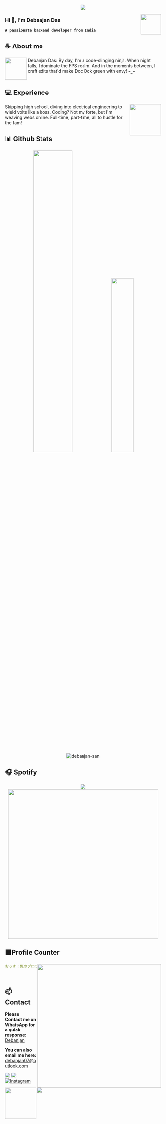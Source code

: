 <div align="center">
	
![](https://typograssy.deno.dev/api?text=あなたは神にとって最も完璧な武器です。!&l1=216e39&l4=a3f0b0&bg=none&frame=none&speed=100&comment=)

</div>
<a href="https://www.instagram.com/das_abae/">
  <img align="right" width="65" src="https://raw.githubusercontent.com/PokeAPI/sprites/master/sprites/pokemon/other/showdown/152.gif">
</a>


### **Hi 👋, I'm Debanjan Das**

**`A passionate backend developer from India`** 

## **☕ About me**
<a href="https://github.com/Debanjan-San"><img align="left" width="70" src="https://i.ibb.co/FzMg9zB/Toji-removebg-preview.png"></a>
Debanjan Das: By day, I'm a code-slinging ninja. When night falls, I dominate the FPS realm. And in the moments between, I craft edits that'd make Doc Ock green with envy! ```≖‿≖```
<br><br>

## **💻 Experience**
<a href="https://github.com/Debanjan-San">
<img align="right" width="100" src="https://shorturl.at/dhJ34"></a>
Skipping high school, diving into electrical engineering to wield volts like a boss. Coding? Not my forte, but I'm weaving webs online. Full-time, part-time, all to hustle for the fam!

## **📊 Github Stats**
<p align="center">
  <img width="50%" src="https://github-readme-stats.vercel.app/api?username=Debanjan-San&show_icons=true&count_private=true&theme=react-dark&hide_border=true&bg_color=0d1117" />
  <img width="38%" src="https://github-readme-stats.vercel.app/api/top-langs/?username=Debanjan-San&show_icons=true&count_private=true&theme=react-dark&hide_border=true&bg_color=0d1117&layout=compact" />
  <img src="https://github-profile-trophy.vercel.app/?username=debanjan-san" alt="debanjan-san" />
</p>



## **🎧 Spotify**
<p align="center">
  <a href="https://spotify-github-profile.vercel.app/api/view.svg?uid=316a2hwjc4ui5p2s5jdag6n325um&redirect=true">
    <img src="https://spotify-github-profile.vercel.app/api/view.svg?uid=316a2hwjc4ui5p2s5jdag6n325um&cover_image=true&theme=compact&show_offline=false&background_color=121212&interchange=false">
  </a>
  <a href="https://open.spotify.com/user/316a2hwjc4ui5p2s5jdag6n325um">
    <img width="485" src="https://spotify-recently-played-readme.vercel.app/api?user=316a2hwjc4ui5p2s5jdag6n325um">
  </a>
</p>


## **🟪Profile Counter**
<a href="https://github.com/Debanjan-San/"><img align="right" width=400 src="https://moe-counter.glitch.me/get/@Debanjan-San?theme=rule34"></a>
<a href="https://github.com/Debanjan-San"><img align="left" width="100" src="https://64.media.tumblr.com/8f3d84d35802ef4681ff96f69fa187b1/tumblr_n6bu3cJbUA1raoul2o1_500.gifv"></a>

```yaml
おっす！俺のプロフィール見てるっすか？
```
<br>

## **📫 Contact**
**Please Contact me on WhatsApp for a quick response:** [Debanjan](https://api.whatsapp.com/send/?phone=917003213983&text=Hello%20Debanjan!%20%F0%9F%8D%B7&type=phone_number&app_absent=0)

**You can also email me here:** debanjan07@outlook.com

<!--<a href="https://github.com/Meghna-DAS/github-profile-views-counter"><img src="https://komarev.com/ghpvc/?username=Debanjan-San">-->
[![](https://komarev.com/ghpvc/?username=debanjan-san&label=Profile%20views&color=0e75b6&style=flat)](https://github.com/Debanjan-San)
[![](https://img.shields.io/github/followers/Debanjan-San?label=Followers&style=social&color=purple)](https://github.com/Debanjan-San)
[![Instagram](https://img.shields.io/badge/Instagram-@das_abae-orange?logo=instagram&logoColor=white)](https://www.instagram.com/das_abae/)
[![](https://img.shields.io/badge/Mail-D14836?logo=gmail&logoColor=white&color=purple)](mailto:debanjan07@outlook.com)

